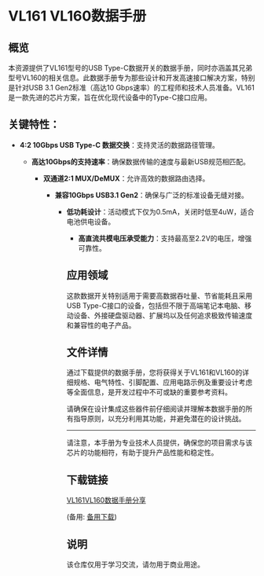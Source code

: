 # VL161 VL160数据手册

## 概览
本资源提供了VL161型号的USB Type-C数据开关的数据手册，同时亦涵盖其兄弟型号VL160的相关信息。此数据手册专为那些设计和开发高速接口解决方案，特别是针对USB 3.1 Gen2标准（高达10 Gbps速率）的工程师和技术人员准备。VL161是一款先进的芯片方案，旨在优化现代设备中的Type-C接口应用。

## 关键特性：

- **4:2 10Gbps USB Type-C 数据交换**：支持灵活的数据路径管理。

  - **高达10Gbps的支持速率**：确保数据传输的速度与最新USB规范相匹配。

    - **双通道2:1 MUX/DeMUX**：允许高效的数据路由选择。

      - **兼容10Gbps USB3.1 Gen2**：确保与广泛的标准设备无缝对接。

        - **低功耗设计**：活动模式下仅为0.5mA，关闭时低至4uW，适合电池供电设备。

          - **高直流共模电压承受能力**：支持最高至2.2V的电压，增强可靠性。

          ## 应用领域
          这款数据开关特别适用于需要高数据吞吐量、节省能耗且采用USB Type-C接口的设备，包括但不限于高端笔记本电脑、移动设备、外接硬盘驱动器、扩展坞以及任何追求极致传输速度和兼容性的电子产品。

          ## 文件详情
          通过下载提供的数据手册，您将获得关于VL161和VL160的详细规格、电气特性、引脚配置、应用电路示例及重要设计考虑等全面信息，是开发过程中不可或缺的重要参考资料。

          请确保在设计集成这些器件前仔细阅读并理解本数据手册的所有指导原则，以充分利用其功能，并避免潜在的设计挑战。

          ---

          请注意，本手册为专业技术人员提供，确保您的项目需求与该芯片的功能相符，有助于提升产品性能和稳定性。

          ## 下载链接
          [VL161VL160数据手册分享](https://pan.quark.cn/s/a47ff35212ec) 

          (备用: [备用下载](https://pan.baidu.com/s/1iW30puStJsg59SZzOHw4KQ?pwd=1234))

          ## 说明

          该仓库仅用于学习交流，请勿用于商业用途。
